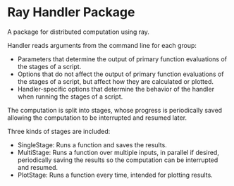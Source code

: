 # Ray Handler Package

A package for distributed computation using ray.

Handler reads arguments from the command line for each group:
 - Parameters that determine the output of primary function evaluations of the stages of a script.
 - Options that do not affect the output of primary function evaluations of the stages of a script, but affect how they are calculated or plotted.
 - Handler-specific options that determine the behavior of the handler when running the stages of a script.

The computation is split into stages, whose progress is periodically saved allowing the computation to be interrupted and resumed later.

Three kinds of stages are included:
 - SingleStage: Runs a function and saves the results.
 - MultiStage: Runs a function over multiple inputs, in parallel if desired, periodically saving the results so the computation can be interrupted and resumed.
 - PlotStage: Runs a function every time, intended for plotting results.